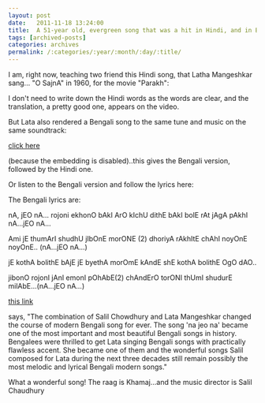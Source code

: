 ```yaml
---
layout: post
date:	2011-11-18 13:24:00
title:  A 51-year old, evergreen song that was a hit in Hindi, and in Bengali.
tags: [archived-posts]
categories: archives
permalink: /:categories/:year/:month/:day/:title/
---
```

I am, right now, teaching two friend this Hindi song, that Latha Mangeshkar sang... "O SajnA" in 1960, for the movie "Parakh":

<lj-embed id="823"/>

I don't need to write down the Hindi words as the words are clear, and the translation, a pretty good one, appears on the video. 

But Lata also rendered a Bengali song to the same tune and music on the same soundtrack:

<a href="http://youtu.be/0oNT8UqqcDA"> click here </a>

(because the embedding is disabled)..this gives the Bengali version, followed by the Hindi one.

Or listen to the Bengali version and follow the lyrics here:

<lj-embed id="824"/>



The Bengali lyrics are:

nA, jEO nA...
rojoni ekhonO bAkI
ArO kIchU dithE bAkI
bolE rAt jAgA pAkhI
nA...jEO nA...


Ami jE thumArI shudhU
jIbOnE morONE (2)
dhoriyA rAkhItE chAhI
noyOnE noyOnE.. (nA...jEO nA...)

jE kothA bolithE bAjE
jE byethA morOmE kAndE
shE kothA bolithE OgO dAO..

jibonO rojonI jAnI
emonI pOhAbE(2)
chAndErO torONI thUmI
shudurE milAbE...(nA...jEO nA...)


<a href="http://www.salilda.com/nonfilmsongs/lata.asp"> this link </a>

says, "The combination of Salil Chowdhury and Lata Mangeshkar changed the course of modern Bengali song for ever. The song 'na jeo na' became one of the most important and most beautiful Bengali songs in history. Bengalees were thrilled to get Lata singing Bengali songs with practically flawless accent. She became one of them and the wonderful songs Salil composed for Lata  during the next three decades still remain possibly the most melodic and lyrical Bengali modern songs."

What a wonderful song! The raag is Khamaj...and the music director is Salil Chaudhury
